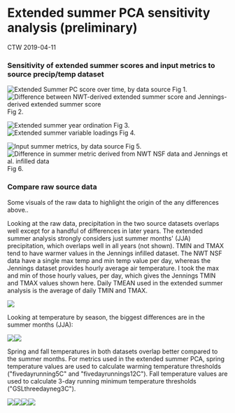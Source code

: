 Extended summer PCA sensitivity analysis (preliminary)
================
CTW
2019-04-11

### Sensitivity of extended summer scores and input metrics to source precip/temp dataset

![Extended Summer PC score over time, by data source](figs/PCAsensitivity_PC1overtime.png) Fig 1. ![Difference between NWT-derived extended summer score and Jennings-derived extended summer score](figs/PCAsensitivity_deltaPC1_overtime.png) Fig 2.

![Extended summer year ordination](figs/PCAsensitivity_yrloadings.png) Fig 3. ![Extended summer variable loadings](figs/PCAsensitivity_sploadings.png) Fig 4.

![Input summer metrics, by data source](figs/PCAsensitivity_summermetrics.png) Fig 5. ![Difference in summer metric derived from NWT NSF data and Jennings et al. infilled data](figs/PCAsensitivity_metricdelta.png) Fig 6.

### Compare raw source data

Some visuals of the raw data to highlight the origin of the any differences above..

Looking at the raw data, precipitation in the two source datasets overlaps well except for a handful of differences in later years. The extended summer analysis strongly considers just summer months' (JJA) precipitation, which overlaps well in all years (not shown). TMIN and TMAX tend to have warmer values in the Jennings infilled dataset. The NWT NSF data have a single max temp and min temp value per day, whereas the Jennings dataset provides hourly average air temperature. I took the max and min of those hourly values, per day, which gives the Jennings TMIN and TMAX values shown here. Daily TMEAN used in the extended summer analysis is the average of daily TMIN and TMAX.

![](extsumpca_sensitivity_report_files/figure-markdown_github/plot%20raw%20jennings%20vs%20nwt%20nsf-1.png)

Looking at temperature by season, the biggest differences are in the summer months (JJA):

![](extsumpca_sensitivity_report_files/figure-markdown_github/summer%20temperature%20plots-1.png)![](extsumpca_sensitivity_report_files/figure-markdown_github/summer%20temperature%20plots-2.png)

Spring and fall temperatures in both datasets overlap better compared to the summer months. For metrics used in the extended summer PCA, spring temperature values are used to calculate warming temperature thresholds ("fivedayrunning5C" and "fivedayrunnings12C"). Fall temperature values are used to calculate 3-day running minimum temperature thresholds ("GSLthreedayneg3C").

![](extsumpca_sensitivity_report_files/figure-markdown_github/spring%20and%20fall%20plots-1.png)![](extsumpca_sensitivity_report_files/figure-markdown_github/spring%20and%20fall%20plots-2.png)![](extsumpca_sensitivity_report_files/figure-markdown_github/spring%20and%20fall%20plots-3.png)![](extsumpca_sensitivity_report_files/figure-markdown_github/spring%20and%20fall%20plots-4.png)

